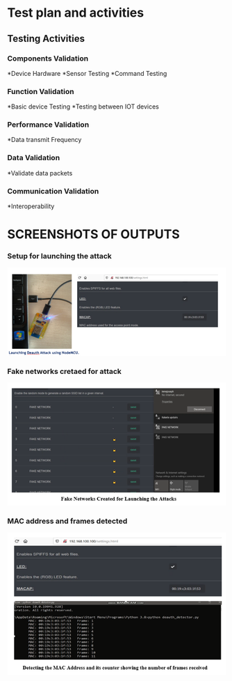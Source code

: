 # Test plan and activities
## Testing Activities
### Components Validation
*Device Hardware 
*Sensor Testing
*Command Testing
### Function Validation
*Basic device Testing
*Testing between IOT devices
### Performance Validation
*Data transmit Frequency
### Data Validation
*Validate data packets
### Communication Validation
*Interoperability


# SCREENSHOTS OF OUTPUTS
### Setup for launching the attack
![](https://github.com/Ireneltts/Detection-of-DoS-attack-in-Wi-Fi-Networks/blob/main/Detection%20of%20Denial%20of%20Service%20Attack%20(DoS)/4.%20Test%20and%20Output/Image1.PNG)

### Fake networks cretaed for attack
![](https://github.com/Ireneltts/Detection-of-DoS-attack-in-Wi-Fi-Networks/blob/main/Detection%20of%20Denial%20of%20Service%20Attack%20(DoS)/4.%20Test%20and%20Output/Image2.PNG)

### MAC address and frames detected
![](https://github.com/Ireneltts/Detection-of-DoS-attack-in-Wi-Fi-Networks/blob/main/Detection%20of%20Denial%20of%20Service%20Attack%20(DoS)/4.%20Test%20and%20Output/Image3.PNG)

